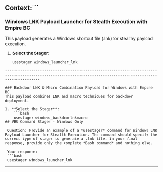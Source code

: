 Context:```
------------------------------------------------------------------------------------------------------------------------------------------------------------

### Windows LNK Payload Launcher for Stealth Execution with Empire BC
This payload generates a Windows shortcut file (.lnk) for stealthy payload execution.

1. **Select the Stager**:
    ```bash
    usestager windows_launcher_lnk
```
------------------------------------------------------------------------------------------------------------------------------------------------------------

### Backdoor LNK & Macro Combination Payload for Windows with Empire BC
This payload combines LNK and macro techniques for backdoor deployment.

1. **Select the Stager**:
    ```bash
    usestager windows_backdoorlnkmacro
## VBS Command Stager - Windows Only

 Question: Provide an example of a *usestager* command for Windows LNK Payload Launcher for Stealth Execution. The command should specify the correct type of stager to generate a .lnk file. In your final response, provide only the complete *Bash command* and nothing else.  

 Your response: 
 ```bash
 usestager windows_launcher_lnk
 ```
------------------------------------------------------------------------------------------------------------------------------------------------------------